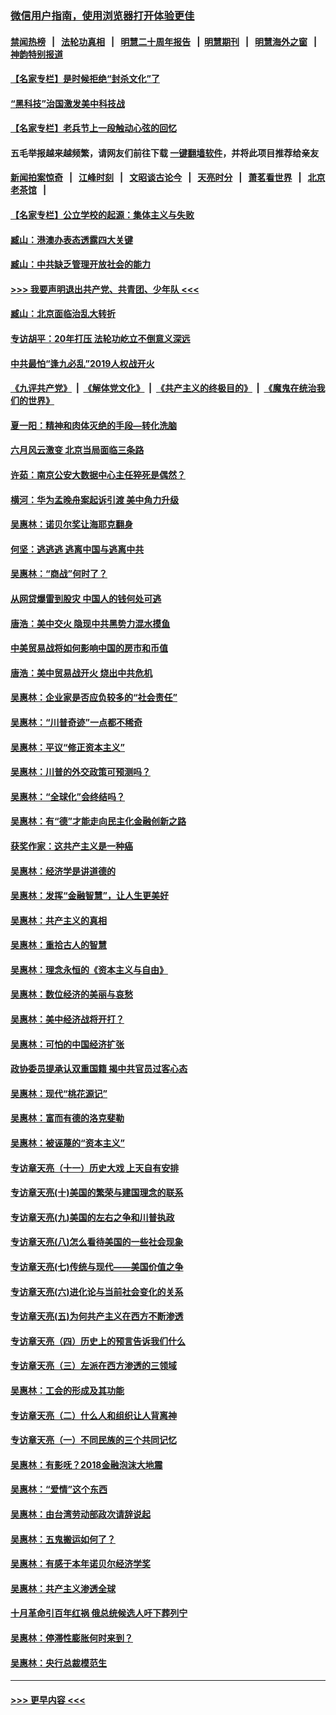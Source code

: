 ### [微信用户指南，使用浏览器打开体验更佳](https://github.com/gfw-breaker/banned-news1/blob/master/indexes/wechat-guide.md?t=0)
#### [禁闻热榜](热点新闻.md?t=0)  &nbsp;&nbsp;|&nbsp;&nbsp; [法轮功真相](https://github.com/gfw-breaker/truth/blob/master/README.md?t=0) &nbsp;&nbsp;|&nbsp;&nbsp; [明慧二十周年报告](https://github.com/gfw-breaker/mh-reports/blob/master/README.md?t=0) &nbsp;&nbsp;|&nbsp;&nbsp;[明慧期刊](https://github.com/gfw-breaker/mh-qikan) &nbsp;&nbsp;|&nbsp;&nbsp; [明慧海外之窗](https://github.com/gfw-breaker/mh-news/blob/master/README.md?t=0) &nbsp;&nbsp;|&nbsp;&nbsp; [神韵特别报道](https://github.com/gfw-breaker/mh-news/blob/master/shenyun.md?t=0)
#### [【名家专栏】是时候拒绝“封杀文化”了](../pages/nsc423/n11814093.md?t=02132022) 
#### [“黑科技”治国激发美中科技战](../pages/nsc423/n11638056.md?t=02132022) 
#### [【名家专栏】老兵节上一段触动心弦的回忆](../pages/nsc423/n11646016.md?t=02132022) 
#### 五毛举报越来越频繁，请网友们前往下载 [一键翻墙软件](https://github.com/gfw-breaker/ssr-accounts)，并将此项目推荐给亲友
#### [新闻拍案惊奇](https://github.com/gfw-breaker/banned-news1/blob/master/pages/link4.md) &nbsp;&nbsp;|&nbsp;&nbsp; [江峰时刻](https://github.com/gfw-breaker/banned-news1/blob/master/pages/link4.md) &nbsp;&nbsp;|&nbsp;&nbsp; [文昭谈古论今](https://github.com/gfw-breaker/banned-news1/blob/master/pages/link4.md) &nbsp;&nbsp;|&nbsp;&nbsp; [天亮时分](https://github.com/gfw-breaker/banned-news1/blob/master/pages/link4.md) &nbsp;&nbsp;|&nbsp;&nbsp; [萧茗看世界](https://github.com/gfw-breaker/banned-news1/blob/master/pages/link4.md) &nbsp;&nbsp;|&nbsp;&nbsp; [北京老茶馆](https://github.com/gfw-breaker/banned-news1/blob/master/pages/link4.md) &nbsp;&nbsp;|&nbsp;&nbsp; 
#### [【名家专栏】公立学校的起源：集体主义与失败](../pages/nsc423/n11601833.md?t=02132022) 
#### [臧山：港澳办表态透露四大关键](../pages/nsc423/n11421628.md?t=02132022) 
#### [臧山：中共缺乏管理开放社会的能力](../pages/nsc423/n11407457.md?t=02132022) 
#### [>>> 我要声明退出共产党、共青团、少年队 <<<](https://github.com/begood0513/goodnews/blob/master/quit/letter.md) 
#### [臧山：北京面临治乱大转折](../pages/nsc423/n11406895.md?t=02132022) 
#### [专访胡平：20年打压 法轮功屹立不倒意义深远](../pages/nsc423/n11398800.md?t=02132022) 
#### [中共最怕“逢九必乱”2019人权战开火](../pages/nsc423/n11385248.md?t=02132022) 
#### [《九评共产党》](https://github.com/begood0513/9ping.md/blob/master/README.md) &nbsp;|&nbsp; [《解体党文化》](../../../../jtdwh.md/blob/master/README.md)  &nbsp;|&nbsp; [《共产主义的终极目的》](../../../../gczydzjmd.md/blob/master/README.md) &nbsp;|&nbsp; [《魔鬼在统治我们的世界》](../../../../mgztzwmdsj.md/blob/master/README.md) 
#### [夏一阳：精神和肉体灭绝的手段—转化洗脑](../pages/nsc423/n11368250.md?t=02132022) 
#### [六月风云激变 北京当局面临三条路](../pages/nsc423/n11313668.md?t=02132022) 
#### [许茹：南京公安大数据中心主任猝死是偶然？](../pages/nsc423/n11064744.md?t=02132022) 
#### [横河：华为孟晚舟案起诉引渡 美中角力升级](../pages/nsc423/n11027230.md?t=02132022) 
#### [吴惠林：诺贝尔奖让海耶克翻身](../pages/nsc423/n10890049.md?t=02132022) 
#### [何坚：逃逃逃 逃离中国与逃离中共](../pages/nsc423/n10592891.md?t=02132022) 
#### [吴惠林：“商战”何时了？](../pages/nsc423/n10573558.md?t=02132022) 
#### [从网贷爆雷到股灾 中国人的钱何处可逃](../pages/nsc423/n10572800.md?t=02132022) 
#### [唐浩：美中交火 隐现中共黑势力混水摸鱼](../pages/nsc423/n10544040.md?t=02132022) 
#### [中美贸易战将如何影响中国的房市和币值](../pages/nsc423/n10543697.md?t=02132022) 
#### [唐浩：美中贸易战开火 烧出中共危机](../pages/nsc423/n10540126.md?t=02132022) 
#### [吴惠林：企业家是否应负较多的“社会责任”](../pages/nsc423/n10535022.md?t=02132022) 
#### [吴惠林：“川普奇迹”一点都不稀奇](../pages/nsc423/n10512808.md?t=02132022) 
#### [吴惠林：平议“修正资本主义”](../pages/nsc423/n10495724.md?t=02132022) 
#### [吴惠林：川普的外交政策可预测吗？](../pages/nsc423/n10462387.md?t=02132022) 
#### [吴惠林：“全球化”会终结吗？](../pages/nsc423/n10452838.md?t=02132022) 
#### [吴惠林：有“德”才能走向民主化金融创新之路](../pages/nsc423/n10432292.md?t=02132022) 
#### [获奖作家：这共产主义是一种癌](../pages/nsc423/n10431541.md?t=02132022) 
#### [吴惠林：经济学是讲道德的](../pages/nsc423/n10398014.md?t=02132022) 
#### [吴惠林：发挥“金融智慧”，让人生更美好](../pages/nsc423/n10375019.md?t=02132022) 
#### [吴惠林：共产主义的真相](../pages/nsc423/n10351394.md?t=02132022) 
#### [吴惠林：重拾古人的智慧](../pages/nsc423/n10337691.md?t=02132022) 
#### [吴惠林：理念永恒的《资本主义与自由》](../pages/nsc423/n10316274.md?t=02132022) 
#### [吴惠林：数位经济的美丽与哀愁](../pages/nsc423/n10292946.md?t=02132022) 
#### [吴惠林：美中经济战将开打？](../pages/nsc423/n10258825.md?t=02132022) 
#### [吴惠林：可怕的中国经济扩张](../pages/nsc423/n10219147.md?t=02132022) 
#### [政协委员提承认双重国籍 揭中共官员过客心态](../pages/nsc423/n10208809.md?t=02132022) 
#### [吴惠林：现代“桃花源记”](../pages/nsc423/n10185234.md?t=02132022) 
#### [吴惠林：富而有德的洛克斐勒](../pages/nsc423/n10142264.md?t=02132022) 
#### [吴惠林：被诬蔑的“资本主义”](../pages/nsc423/n10124816.md?t=02132022) 
#### [专访章天亮（十一）历史大戏 上天自有安排](../pages/nsc423/n10094905.md?t=02132022) 
#### [专访章天亮(十)美国的繁荣与建国理念的联系](../pages/nsc423/n10094899.md?t=02132022) 
#### [专访章天亮(九)美国的左右之争和川普执政](../pages/nsc423/n10094889.md?t=02132022) 
#### [专访章天亮(八)怎么看待美国的一些社会现象](../pages/nsc423/n10094857.md?t=02132022) 
#### [专访章天亮(七)传统与现代——美国价值之争](../pages/nsc423/n10093140.md?t=02132022) 
#### [专访章天亮(六)进化论与当前社会变化的关系](../pages/nsc423/n10092036.md?t=02132022) 
#### [专访章天亮(五)为何共产主义在西方不断渗透](../pages/nsc423/n10083620.md?t=02132022) 
#### [专访章天亮（四）历史上的预言告诉我们什么](../pages/nsc423/n10083606.md?t=02132022) 
#### [专访章天亮（三）左派在西方渗透的三领域](../pages/nsc423/n10081115.md?t=02132022) 
#### [吴惠林：工会的形成及其功能](../pages/nsc423/n10080633.md?t=02132022) 
#### [专访章天亮（二）什么人和组织让人背离神](../pages/nsc423/n10076637.md?t=02132022) 
#### [专访章天亮（一）不同民族的三个共同记忆](../pages/nsc423/n10074188.md?t=02132022) 
#### [吴惠林：有影呒？2018金融泡沫大地震](../pages/nsc423/n10040534.md?t=02132022) 
#### [吴惠林：“爱情”这个东西](../pages/nsc423/n10019423.md?t=02132022) 
#### [吴惠林：由台湾劳动部政次请辞说起](../pages/nsc423/n9979679.md?t=02132022) 
#### [吴惠林：五鬼搬运如何了？](../pages/nsc423/n9925338.md?t=02132022) 
#### [吴惠林：有感于本年诺贝尔经济学奖](../pages/nsc423/n9871883.md?t=02132022) 
#### [吴惠林：共产主义渗透全球](../pages/nsc423/n9812748.md?t=02132022) 
#### [十月革命引百年红祸 俄总统候选人吁下葬列宁](../pages/nsc423/n9810182.md?t=02132022) 
#### [吴惠林：停滞性膨胀何时来到？](../pages/nsc423/n9764136.md?t=02132022) 
#### [吴惠林：央行总裁模范生](../pages/nsc423/n9728134.md?t=02132022) 

----
#### [ >>> 更早内容 <<< ](../indexes/nsc423-earlier.md)
